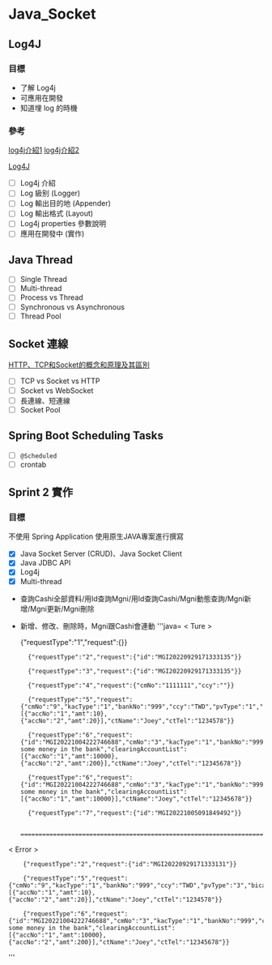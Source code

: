 # Java_Socket

## Log4J
### 目標
- 了解 Log4j
- 可應用在開發
- 知道埋 log 的時機

### 參考
[log4j介紹1](https://ithelp.ithome.com.tw/articles/10261299?sc=rss.iron)
[log4j介紹2](https://dotblogs.azurewebsites.net/Leon-Yang/2021/01/06/155519)

[Log4J](https://hackmd.io/@IDdlPCCwQoeX-9DvmEbLyw/B1DUJcCZo)

- [ ] Log4j 介紹
- [ ] Log 級别 (Logger)
- [ ] Log 輸出目的地 (Appender)
- [ ] Log 輸出格式 (Layout)
- [ ] Log4j properties 參數說明
- [ ] 應用在開發中 (實作)

## Java Thread

- [ ] Single Thread
- [ ] Multi-thread
- [ ] Process vs Thread
- [ ] Synchronous vs Asynchronous
- [ ] Thread Pool

## Socket 連線

[HTTP、TCP和Socket的概念和原理及其區別](https://www.jianshu.com/p/947a2673102a)

- [ ] TCP  vs Socket vs HTTP
- [ ] Socket vs WebSocket
- [ ] 長連線、短連線
- [ ] Socket Pool

## Spring Boot Scheduling Tasks

- [ ] `@Scheduled `
- [ ] crontab

## Sprint 2 實作
### 目標

不使用 Spring Application
使用原生JAVA專案進行撰寫

- [x] Java Socket Server (CRUD)、Java Socket Client 
- [x] Java JDBC API
- [x] Log4j
- [x] Multi-thread

* 查詢Cashi全部資料/用Id查詢Mgni/用Id查詢Cashi/Mgni動態查詢/Mgni新增/Mgni更新/Mgni刪除
* 新增、修改、刪除時，Mgni跟Cashi會連動
'''java=
< Ture >  
      
	{"requestType":"1","request":{}}

        {"requestType":"2","request":{"id":"MGI20220929171333135"}}

        {"requestType":"3","request":{"id":"MGI20220929171333135"}}

        {"requestType":"4","request":{"cmNo":"1111111","ccy":""}}

        {"requestType":"5","request":{"cmNo":"9","kacType":"1","bankNo":"999","ccy":"TWD","pvType":"1","bicaccNo":"0000000","iType":"1","pReason":"money","clearingAccountList":[{"accNo":"1","amt":10},{"accNo":"2","amt":20}],"ctName":"Joey","ctTel":"1234578"}}

        {"requestType":"6","request":{"id":"MGI20221004222746688","cmNo":"3","kacType":"1","bankNo":"999","ccy":"TWD","pvType":"1","bicaccNo":"0000000","iType":"1","pReason":"deposit some money in the bank","clearingAccountList":[{"accNo":"1","amt":10000},{"accNo":"2","amt":200}],"ctName":"Joey","ctTel":"12345678"}}

        {"requestType":"6","request":{"id":"MGI20221004222746688","cmNo":"3","kacType":"1","bankNo":"999","ccy":"TWD","pvType":"1","bicaccNo":"0000000","iType":"1","pReason":"deposit some money in the bank","clearingAccountList":[{"accNo":"1","amt":10000}],"ctName":"Joey","ctTel":"12345678"}}

        {"requestType":"7","request":{"id":"MGI20221005091849492"}}

        =================================================================================================================
< Error >

        {"requestType":"2","request":{"id":"MGI20220929171333131"}}

        {"requestType":"5","request":{"cmNo":"9","kacType":"1","bankNo":"999","ccy":"TWD","pvType":"3","bicaccNo":"0000000","iType":"1","pReason":"money","clearingAccountList":[{"accNo":"1","amt":10},{"accNo":"2","amt":20}],"ctName":"Joey","ctTel":"1234578"}}

        {"requestType":"6","request":{"id":"MGI20221004222746688","cmNo":"3","kacType":"1","bankNo":"999","ccy":"HKD","pvType":"3","bicaccNo":"0000000","iType":"1","pReason":"deposit some money in the bank","clearingAccountList":[{"accNo":"1","amt":10000},{"accNo":"2","amt":200}],"ctName":"Joey","ctTel":"12345678"}}
'''
